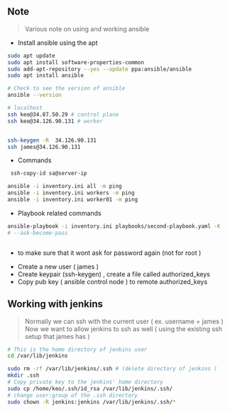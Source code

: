 ## Note 
> Various note on using and working ansible 

* Install ansible using the apt
```bash
sudo apt update
sudo apt install software-properties-common
sudo add-apt-repository --yes --update ppa:ansible/ansible
sudo apt install ansible

# Check to see the version of ansible
ansible --version

# localhost
ssh keo@34.87.50.29 # control plane
ssh keo@34.126.90.131 # worker


ssh-keygen -R  34.126.90.131
ssh james@34.126.90.131
```

* Commands 
```bash 
 ssh-copy-id sa@server-ip

ansible -i inventory.ini all -m ping
ansible -i inventory.ini workers -m ping
ansible -i inventory.ini worker01 -m ping
```



* Playbook related commands 
```bash 
ansible-playbook -i inventory.ini playbooks/second-playbook.yaml -K
# --ask-become-pass 



```
* to make sure that it wont ask for password again (not for root )
- Create a new user ( james )
- Create keypair (ssh-keygen) , create a file called authorized_keys
- Copy pub key ( ansible control node ) to remote authorized_keys




## Working with jenkins 
> Normally we can ssh with the current user ( ex. username = james  )
> Now we want to allow jenkins to ssh as well ( using the existing ssh setup that james has )


```bash 
# This is the home directory of jenkins user 
cd /var/lib/jenkins

sudo rm -rf /var/lib/jenkins/.ssh # (delete directory of jenkins )
mkdir .ssh 
# Copy private key to the jenkins' home directory 
sudo cp /home/keo/.ssh/id_rsa /var/lib/jenkins/.ssh/
# change user:group of the .ssh directory 
sudo chown -R jenkins:jenkins /var/lib/jenkins/.ssh/*

```
